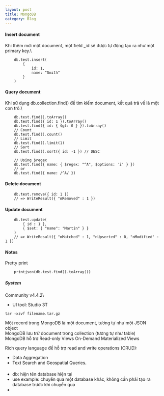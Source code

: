 ```yaml
---
layout: post
title: MongoDB
category: Blog
---
```


#### Insert document

Khi thêm mới một document, một field _id sẽ được tự động tạo ra như một primary key.\


```mongodb
    db.test.insert(
        {
            id: 1,
            name: "Smith"
        }
    )
```

#### Query document

Khi sử dụng db.collection.find() để tìm kiếm document, kết quả trả về là một con trỏ.\


```mongodb
    db.test.find().toArray()
    db.test.find({ id: 1 }).toArray()
    db.test.find({ id: { $gt: 0 } }).toArray()
    // Count
    db.test.find().count()
    // Limit
    db.test.find().limit(1)
    // Sort
    db.test.find().sort({ id: -1 }) // DESC

    // Using $regex
    db.test.find({ name: { $regex: "^A", $options: 'i' } })
    // or
    db.test.find({ name: /^A/ })
```

#### Delete document

```mongodb
    db.test.remove({ id: 1 })
    // => WriteResult({ "nRemoved" : 1 })
```

#### Update document

```mongodb
    db.test.update(
        { id : 1 },
        { $set: { "name": "Martin" } }
    )
    // => WriteResult({ "nMatched" : 1, "nUpserted" : 0, "nModified" : 1 })
```

#### Notes

Pretty print

```mongodb
    printjson(db.test.find().toArray())
```

##### System

Community v4.4.2\
+ UI tool: Studio 3T
```shell
tar -xzvf filename.tar.gz
```

Một record trong MongoDB là một document, tương tự như một JSON object\
MongoDB lưu trữ document trong collection (tương tự như table)\
MongoDB hỗ trợ
Read-only Views
On-Demand Materialized Views

Rich query language để hỗ trợ read and write operations (CRUD):
+ Data Aggregation
+ Text Search and Geospatial Queries.

####

+ db: hiện tên database hiện tại
+ use example: chuyển qua một database khác, không cần phải tạo ra database trước khi chuyển qua
+


